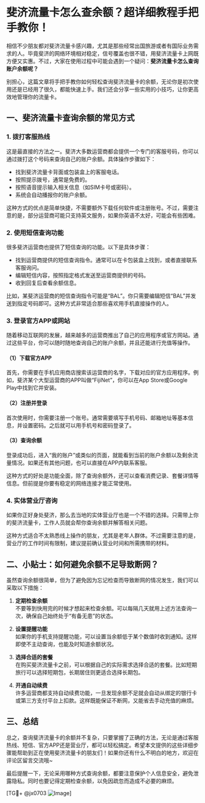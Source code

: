 # 斐济流量卡怎么查余额？超详细教程手把手教你！

相信不少朋友都对斐济流量卡感兴趣，尤其是那些经常出国旅游或者有国际业务需求的人。毕竟斐济的网络环境相对稳定，信号覆盖也很不错，用斐济流量卡上网既方便又实惠。不过，大家在使用过程中可能会遇到一个疑问：**斐济流量卡怎么查询账户余额呢？**

别担心，这篇文章将手把手教你如何轻松查询斐济流量卡的余额，无论你是初次使用还是已经用了很久，都能快速上手。我们还会分享一些实用的小技巧，让你更高效地管理你的流量卡。

## 一、斐济流量卡查询余额的常见方式

### 1. 拨打客服热线

这是最直接的方法之一。斐济大多数运营商都会提供一个专门的客服号码，你可以通过拨打这个号码来查询自己的账户余额。具体操作步骤如下：

- 找到斐济流量卡背面或包装盒上的客服电话。
- 按照提示拨号，通常是免费的。
- 按照语音提示输入相关信息（如SIM卡号或密码）。
- 系统会自动播报你的账户余额。

这种方式的优点是简单快捷，不需要额外下载任何软件或注册账号。不过，需要注意的是，部分运营商可能只支持英文服务，如果你英语不太好，可能会有些困难。

### 2. 使用短信查询功能

很多斐济运营商也提供了短信查询的功能。以下是具体步骤：

- 找到运营商提供的短信查询指令。通常可以在卡包装盒上找到，或者直接联系客服询问。
- 编辑短信内容，按照指定格式发送至运营商提供的号码。
- 收到回复后查看余额信息。

比如，某斐济运营商的短信查询指令可能是“BAL”。你只需要编辑短信“BAL”并发送到指定号码即可。这种方式非常适合那些喜欢用手机直接操作的人。

### 3. 登录官方APP或网站

随着移动互联网的发展，越来越多的运营商推出了自己的应用程序或官方网站。通过这些平台，你可以随时随地查询自己的账户余额，并且还能进行充值等操作。

#### （1）下载官方APP

首先，你需要在手机应用商店搜索该运营商的名字，下载对应的官方应用程序。例如，斐济某个大型运营商的APP叫做“FijiNet”，你可以在App Store或Google Play中找到它并安装。

#### （2）注册并登录

首次使用时，你需要注册一个账号。通常需要填写手机号码、邮箱地址等基本信息，并设置密码。之后就可以用手机号和密码登录了。

#### （3）查询余额

登录成功后，进入“我的账户”或类似的页面，就能看到当前的账户余额以及剩余流量情况。如果还有其他问题，也可以直接在APP内联系客服。

这种方式的好处是功能全面，除了查询余额外，还可以查看消费记录、套餐详情等信息。但前提是你要有稳定的网络连接才能正常使用。

### 4. 实体营业厅咨询

如果你正好身处斐济，那么去当地的实体营业厅也是一个不错的选择。只需带上你的斐济流量卡，工作人员就会帮你查询余额并解答相关问题。

这种方式适合不太熟悉线上操作的朋友，尤其是老年人群体。不过需要注意的是，营业厅的工作时间有限制，建议提前确认营业时间和所需携带的材料。

## 二、小贴士：如何避免余额不足导致断网？

虽然查询余额很简单，但为了避免因为忘记检查而导致断网的情况发生，我们可以采取以下措施：

1. **定期检查余额**  
   不要等到快用完的时候才想起来检查余额。可以每隔几天就用上述方法查询一次，确保自己始终处于“有备无患”的状态。

2. **设置提醒功能**  
   如果你的手机支持提醒功能，可以设置当余额低于某个数值时收到通知。这样即使不主动查询，也能及时知道余额状况。

3. **选择合适的套餐**  
   在购买斐济流量卡之前，可以根据自己的实际需求选择合适的套餐。比如短期旅行可以选择短期包，长期居住则更适合选择长期包。

4. **开通自动续费**  
   许多运营商都支持自动续费功能，一旦发现余额不足就会自动从绑定的银行卡或第三方支付平台上扣款。这样既能保证不断网，又能省去手动充值的麻烦。

## 三、总结

总之，查询斐济流量卡的余额并不复杂，只要掌握了正确的方法，无论是通过客服热线、短信、官方APP还是营业厅，都可以轻松搞定。希望本文提供的这些详细步骤能帮助到正在使用斐济流量卡的朋友们！如果你还有什么不明白的地方，欢迎在评论区留言交流哦~

最后提醒一下，无论采用哪种方式查询余额，都要注意保护个人信息安全，避免泄露隐私。同时也要记得定期检查余额，以免因疏忽而造成不必要的麻烦。

[TG💪+ @jx0703 ![Image](https://github.com/user-attachments/assets/dbca1d08-cadb-493c-b0ec-ad6f7a83f270)]